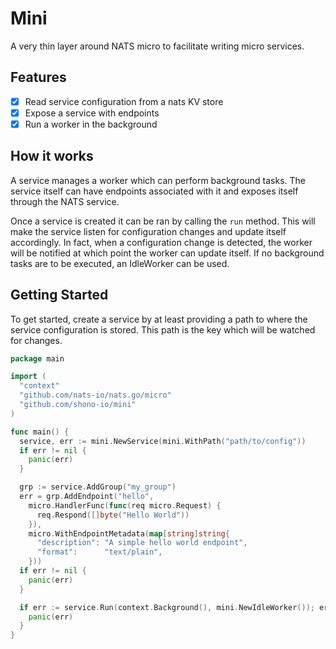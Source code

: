 # Mini
A very thin layer around NATS micro to facilitate writing micro services.

## Features
- [x] Read service configuration from a nats KV store
- [x] Expose a service with endpoints
- [x] Run a worker in the background

## How it works
A service manages a worker which can perform background tasks. The service itself can have endpoints associated 
with it and exposes itself through the NATS service.

Once a service is created it can be ran by calling the `run` method. This will make the service listen for configuration
changes and update itself accordingly. In fact, when a configuration change is detected, the worker will be notified at 
which point the worker can update itself. If no background tasks are to be executed, an IdleWorker can be used.

## Getting Started
To get started, create a service by at least providing a path to where the service configuration is stored. This path
is the key which will be watched for changes.

```go
package main

import (
  "context"
  "github.com/nats-io/nats.go/micro"
  "github.com/shono-io/mini"
)

func main() {
  service, err := mini.NewService(mini.WithPath("path/to/config"))
  if err != nil {
    panic(err)
  }

  grp := service.AddGroup("my_group")
  err = grp.AddEndpoint("hello",
    micro.HandlerFunc(func(req micro.Request) {
      req.Respond([]byte("Hello World"))
    }),
    micro.WithEndpointMetadata(map[string]string{
      "description": "A simple hello world endpoint",
      "format":      "text/plain",
    }))
  if err != nil {
    panic(err)
  }

  if err := service.Run(context.Background(), mini.NewIdleWorker()); err != nil {
    panic(err)
  }
}
```